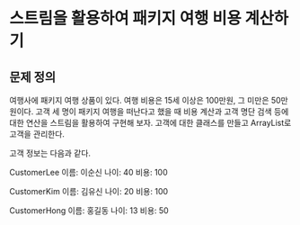 # 스트림을 활용하여 패키지 여행 비용 계산하기

## 문제 정의

여행사에 패키지 여행 상품이 있다. 여행 비용은 15세 이상은 100만원, 그 미만은 50만원이다.
고객 세 명이 패키지 여행을 떠난다고 했을 때 비용 계산과 고객 명단 검색 등에 대한 연산을 스트림을 활용하여 구현해 보자.
고객에 대한 클래스를 만들고 ArrayList로 고객을 관리한다.

고객 정보는 다음과 같다.

CustomerLee
이름: 이순신
나이: 40
비용: 100

CustomerKim
이름: 김유신
나이: 20
비용: 100

CustomerHong
이름: 홍길동
나이: 13
비용: 50